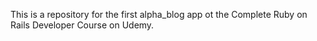 This is a repository for the first alpha_blog app ot the  Complete Ruby on Rails Developer Course on Udemy.
